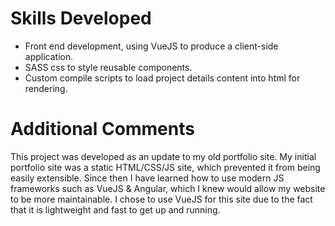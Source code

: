 # Skills Developed 
- Front end development, using VueJS to produce a client-side application.
- SASS css to style reusable components.
- Custom compile scripts to load project details content into html for rendering.

# Additional Comments

This project was developed as an update to my old portfolio site. My initial portfolio site was a static HTML/CSS/JS site, which prevented it from being easily extensible. Since then I have learned how to use modern JS frameworks such as VueJS & Angular, which I knew would allow my website to be more maintainable. I chose to use VueJS for this site due to the fact that it is lightweight and fast to get up and running.